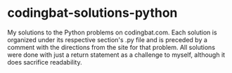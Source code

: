 # codingbat-solutions-python
My solutions to the Python problems on codingbat.com. Each solution is organized under its respective section's .py file and is preceded by a comment with the directions from the site for that problem. All solutions were done with just a return statement as a challenge to myself, although it does sacrifice readability.